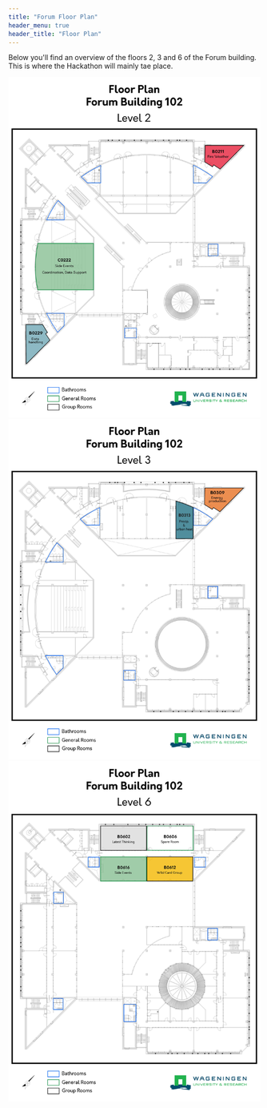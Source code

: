 ```yaml
---
title: "Forum Floor Plan"
header_menu: true
header_title: "Floor Plan"
---
```

Below you'll find an overview of the floors 2, 3 and 6 of the Forum building. This is where the Hackathon will mainly tae place.

![Forum Building Level 2 - Map](content/images/Floor_Plan_Level2.jpg)
![Forum Building Level 3 - Map](images/Floor_Plan_Level3.jpg)
![Forum Building Level 6 - Map](images/Floor_Plan_Level6.jpg)